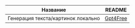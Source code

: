 | Название | README |
| ------ | ------ |
|Генерация текста/картинок локально|[Gpt4Free](https://github.com/xtekky/gpt4free?tab=readme-ov-file)|

